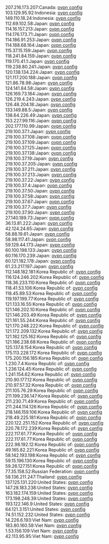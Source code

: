 207.216.173.207:Canada: [ovpn config](vpn/207_216_173_207.ovpn)  
103.129.95.92:Indonesia: [ovpn config](vpn/103_129_95_92.ovpn)  
149.110.18.24:Indonesia: [ovpn config](vpn/149_110_18_24.ovpn)  
112.69.102.58:Japan: [ovpn config](vpn/112_69_102_58.ovpn)  
114.16.157.213:Japan: [ovpn config](vpn/114_16_157_213.ovpn)  
114.176.173.71:Japan: [ovpn config](vpn/114_176_173_71.ovpn)  
114.186.91.253:Japan: [ovpn config](vpn/114_186_91_253.ovpn)  
114.188.68.164:Japan: [ovpn config](vpn/114_188_68_164.ovpn)  
115.37.15.159:Japan: [ovpn config](vpn/115_37_15_159.ovpn)  
118.241.84.159:Japan: [ovpn config](vpn/118_241_84_159.ovpn)  
119.170.41.1:Japan: [ovpn config](vpn/119_170_41_1.ovpn)  
119.238.80.241:Japan: [ovpn config](vpn/119_238_80_241.ovpn)  
120.138.134.224:Japan: [ovpn config](vpn/120_138_134_224.ovpn)  
121.117.200.188:Japan: [ovpn config](vpn/121_117_200_188.ovpn)  
121.86.78.98:Japan: [ovpn config](vpn/121_86_78_98.ovpn)  
124.141.84.58:Japan: [ovpn config](vpn/124_141_84_58.ovpn)  
126.169.73.184:Japan: [ovpn config](vpn/126_169_73_184.ovpn)  
126.219.4.243:Japan: [ovpn config](vpn/126_219_4_243.ovpn)  
126.48.204.18:Japan: [ovpn config](vpn/126_48_204_18.ovpn)  
133.149.88.5:Japan: [ovpn config](vpn/133_149_88_5.ovpn)  
138.64.226.49:Japan: [ovpn config](vpn/138_64_226_49.ovpn)  
153.227.99.116:Japan: [ovpn config](vpn/153_227_99_116.ovpn)  
202.177.110.99:Japan: [ovpn config](vpn/202_177_110_99.ovpn)  
219.100.37.1:Japan: [ovpn config](vpn/219_100_37_1.ovpn)  
219.100.37.108:Japan: [ovpn config](vpn/219_100_37_108.ovpn)  
219.100.37.109:Japan: [ovpn config](vpn/219_100_37_109.ovpn)  
219.100.37.125:Japan: [ovpn config](vpn/219_100_37_125.ovpn)  
219.100.37.138:Japan: [ovpn config](vpn/219_100_37_138.ovpn)  
219.100.37.19:Japan: [ovpn config](vpn/219_100_37_19.ovpn)  
219.100.37.205:Japan: [ovpn config](vpn/219_100_37_205.ovpn)  
219.100.37.211:Japan: [ovpn config](vpn/219_100_37_211.ovpn)  
219.100.37.213:Japan: [ovpn config](vpn/219_100_37_213.ovpn)  
219.100.37.22:Japan: [ovpn config](vpn/219_100_37_22.ovpn)  
219.100.37.4:Japan: [ovpn config](vpn/219_100_37_4.ovpn)  
219.100.37.50:Japan: [ovpn config](vpn/219_100_37_50.ovpn)  
219.100.37.58:Japan: [ovpn config](vpn/219_100_37_58.ovpn)  
219.100.37.67:Japan: [ovpn config](vpn/219_100_37_67.ovpn)  
219.100.37.7:Japan: [ovpn config](vpn/219_100_37_7.ovpn)  
219.100.37.90:Japan: [ovpn config](vpn/219_100_37_90.ovpn)  
27.140.189.73:Japan: [ovpn config](vpn/27_140_189_73.ovpn)  
36.13.81.222:Japan: [ovpn config](vpn/36_13_81_222.ovpn)  
42.124.24.65:Japan: [ovpn config](vpn/42_124_24_65.ovpn)  
58.88.19.61:Japan: [ovpn config](vpn/58_88_19_61.ovpn)  
58.98.117.41:Japan: [ovpn config](vpn/58_98_117_41.ovpn)  
59.129.44.173:Japan: [ovpn config](vpn/59_129_44_173.ovpn)  
60.100.198.133:Japan: [ovpn config](vpn/60_100_198_133.ovpn)  
60.116.170.239:Japan: [ovpn config](vpn/60_116_170_239.ovpn)  
60.121.182.178:Japan: [ovpn config](vpn/60_121_182_178.ovpn)  
61.23.217.197:Japan: [ovpn config](vpn/61_23_217_197.ovpn)  
112.148.182.181:Korea Republic of: [ovpn config](vpn/112_148_182_181.ovpn)  
116.124.246.202:Korea Republic of: [ovpn config](vpn/116_124_246_202.ovpn)  
118.36.233.110:Korea Republic of: [ovpn config](vpn/118_36_233_110.ovpn)  
118.41.53.106:Korea Republic of: [ovpn config](vpn/118_41_53_106.ovpn)  
118.45.89.53:Korea Republic of: [ovpn config](vpn/118_45_89_53.ovpn)  
119.197.199.77:Korea Republic of: [ovpn config](vpn/119_197_199_77.ovpn)  
121.133.16.55:Korea Republic of: [ovpn config](vpn/121_133_16_55.ovpn)  
121.146.202.10:Korea Republic of: [ovpn config](vpn/121_146_202_10.ovpn)  
121.146.203.49:Korea Republic of: [ovpn config](vpn/121_146_203_49.ovpn)  
121.161.55.244:Korea Republic of: [ovpn config](vpn/121_161_55_244.ovpn)  
121.170.248.222:Korea Republic of: [ovpn config](vpn/121_170_248_222.ovpn)  
121.172.209.132:Korea Republic of: [ovpn config](vpn/121_172_209_132.ovpn)  
121.182.125.162:Korea Republic of: [ovpn config](vpn/121_182_125_162.ovpn)  
121.186.238.68:Korea Republic of: [ovpn config](vpn/121_186_238_68.ovpn)  
125.137.8.154:Korea Republic of: [ovpn config](vpn/125_137_8_154.ovpn)  
175.113.228.172:Korea Republic of: [ovpn config](vpn/175_113_228_172.ovpn)  
175.200.156.185:Korea Republic of: [ovpn config](vpn/175_200_156_185.ovpn)  
1.230.7.4:Korea Republic of: [ovpn config](vpn/1_230_7_4.ovpn)  
1.236.124.45:Korea Republic of: [ovpn config](vpn/1_236_124_45.ovpn)  
1.241.154.62:Korea Republic of: [ovpn config](vpn/1_241_154_62.ovpn)  
210.90.177.12:Korea Republic of: [ovpn config](vpn/210_90_177_12.ovpn)  
210.97.57.32:Korea Republic of: [ovpn config](vpn/210_97_57_32.ovpn)  
211.105.76.29:Korea Republic of: [ovpn config](vpn/211_105_76_29.ovpn)  
211.199.236.147:Korea Republic of: [ovpn config](vpn/211_199_236_147.ovpn)  
211.230.71.49:Korea Republic of: [ovpn config](vpn/211_230_71_49.ovpn)  
211.244.114.126:Korea Republic of: [ovpn config](vpn/211_244_114_126.ovpn)  
218.146.159.106:Korea Republic of: [ovpn config](vpn/218_146_159_106.ovpn)  
218.49.225.181:Korea Republic of: [ovpn config](vpn/218_49_225_181.ovpn)  
220.122.251.152:Korea Republic of: [ovpn config](vpn/220_122_251_152.ovpn)  
220.78.172.239:Korea Republic of: [ovpn config](vpn/220_78_172_239.ovpn)  
222.117.61.77:Korea Republic of: [ovpn config](vpn/222_117_61_77.ovpn)  
222.117.61.77:Korea Republic of: [ovpn config](vpn/222_117_61_77.ovpn)  
222.98.192.12:Korea Republic of: [ovpn config](vpn/222_98_192_12.ovpn)  
49.165.82.221:Korea Republic of: [ovpn config](vpn/49_165_82_221.ovpn)  
58.142.193.198:Korea Republic of: [ovpn config](vpn/58_142_193_198.ovpn)  
59.15.196.130:Korea Republic of: [ovpn config](vpn/59_15_196_130.ovpn)  
59.26.127.151:Korea Republic of: [ovpn config](vpn/59_26_127_151.ovpn)  
77.35.158.52:Russian Federation: [ovpn config](vpn/77_35_158_52.ovpn)  
58.136.211.247:Thailand: [ovpn config](vpn/58_136_211_247.ovpn)  
137.125.131.220:United States: [ovpn config](vpn/137_125_131_220.ovpn)  
147.28.183.238:United States: [ovpn config](vpn/147_28_183_238.ovpn)  
163.182.174.159:United States: [ovpn config](vpn/163_182_174_159.ovpn)  
173.198.248.39:United States: [ovpn config](vpn/173_198_248_39.ovpn)  
193.122.146.9:United States: [ovpn config](vpn/193_122_146_9.ovpn)  
64.121.3.151:United States: [ovpn config](vpn/64_121_3_151.ovpn)  
74.51.152.232:United States: [ovpn config](vpn/74_51_152_232.ovpn)  
14.226.6.193:Viet Nam: [ovpn config](vpn/14_226_6_193.ovpn)  
183.80.160.58:Viet Nam: [ovpn config](vpn/183_80_160_58.ovpn)  
1.53.156.109:Viet Nam: [ovpn config](vpn/1_53_156_109.ovpn)  
42.113.95.95:Viet Nam: [ovpn config](vpn/42_113_95_95.ovpn)  
